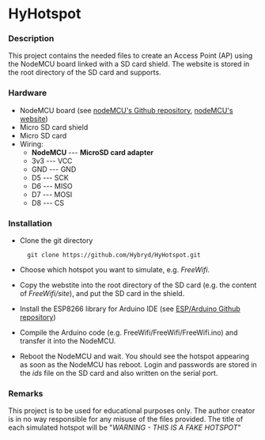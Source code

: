 # HyHotspot

### Description
This project contains the needed files to create an Access Point (AP) using the NodeMCU board linked with a SD card shield. The website is stored in the root directory of the SD card and supports.

### Hardware
* NodeMCU board (see [nodeMCU's Github repository], [nodeMCU's website])
* Micro SD card shield
* Micro SD card
* Wiring:
    - **NodeMCU** ---  **MicroSD card adapter**
    - 3v3 --- VCC
    - GND --- GND
    - D5 --- SCK
    - D6 --- MISO
    - D7 --- MOSI
    - D8 --- CS

### Installation
* Clone the git directory

        git clone https://github.com/Hybryd/HyHotspot.git

* Choose which hotspot you want to simulate, e.g. *FreeWifi*.
* Copy the webstite into the root directory of the SD card (e.g. the content of *FreeWifi/site*), and put the SD card in the shield.
* Install the ESP8266 library for Arduino IDE (see [ESP/Arduino Github repository])
* Compile the Arduino code (e.g. FreeWifi/FreeWifi/FreeWifi.ino) and transfer it into the NodeMCU.
* Reboot the NodeMCU and wait. You should see the hotspot appearing as soon as the NodeMCU has reboot. Login and passwords are stored in the *ids* file on the SD card and also written on the serial port.
 
### Remarks
  This project is to be used for educational purposes only. The author creator is in no way responsible for any misuse of the files provided.
  The title of each simulated hotspot will be "*WARNING - THIS IS A FAKE HOTSPOT*"

   [nodeMCU's website]: <http://nodemcu.com/index_en.html>
   [nodeMCU's Github repository]: <https://github.com/nodemcu/nodemcu-firmware>
   [ESP/Arduino Github repository]: <https://github.com/esp8266/Arduino>
   

